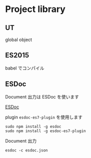 # Project library

## UT

global object

## ES2015

babel でコンパイル

## ESDoc

Document 出力は ESDoc を使います

[ESDoc](https://esdoc.org/)

plugin `esdoc-es7-plugin` を使用します


    sudo npm install -g esdoc
    sudo npm install -g esdoc-es7-plugin
    

Document 出力

    esdoc -c esdoc.json